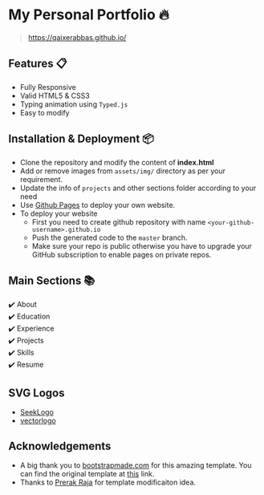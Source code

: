 # My Personal Portfolio 🔥
> https://qaixerabbas.github.io/

## Features 📋
- Fully Responsive
- Valid HTML5 & CSS3
- Typing animation using `Typed.js`
- Easy to modify

## Installation & Deployment 📦
- Clone the repository and modify the content of <b>index.html</b> 
- Add or remove images from `assets/img/` directory as per your requirement.
- Update the info of `projects` and other sections folder according to your need
- Use [Github Pages](https://create-react-app.dev/docs/deployment/#github-pages) to deploy your own website.
- To deploy your website
  - First you need to create github repository with name `<your-github-username>.github.io`
  - Push the generated code to the `master` branch.
  - Make sure your repo is public otherwise you have to upgrade your GitHub subscription to enable pages on private repos.

## Main Sections 📚
✔️ About\
✔️ Education\
✔️ Experience\
✔️ Projects \
✔️ Skills \
✔️ Resume 

## SVG Logos
- [SeekLogo](https://seeklogo.com/)
- [vectorlogo](https://www.vectorlogo.zone/)

## Acknowledgements
- A big thank you to [bootstrapmade.com](https://bootstrapmade.com) for this amazing template. You can find the original template at [this](https://bootstrapmade.com/personal-free-resume-bootstrap-template/) link.
- Thanks to [Prerak Raja](https://rajaprerak.github.io/) for template modificaiton idea.
